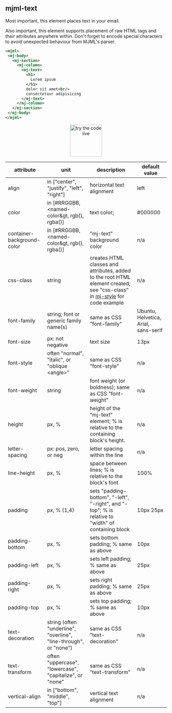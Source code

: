 ## mjml-text

Most important, this element places text in your email.

Also important, this element supports placement of raw HTML tags
  and their attributes anywhere within.
Don't forget to encode special characters to avoid unexpected
  behaviour from MJML's parser.

 ```xml
<mjml>
  <mj-body>
    <mj-section>
      <mj-column>
        <mj-text>
          <h1>
            Lorem ipsum
          </h1>
          dolor sit amet<br/>
          consectetaur adipisicing
        </mj-text>
      </mj-column>
    </mj-section>
  </mj-body>
</mjml>
 ```

<p align="center">
  <a href="https://mjml.io/try-it-live/elements/text">
    <img width="100px" src="https://mjml.io/assets/img/svg/TRYITLIVE.svg"
         alt="try the code live" />
  </a>
</p> 

 attribute                    | unit                    | description                                 | default value
------------------------------|-------------------------|---------------------------------------------|-------------------------------------
align      | in ["center", "justify", "left", "right"]      | horizontal text alignment <!--- not CSS "align" because different shape -->      | left
color      | in [#RRGGBB, &lt;named-color&gt, rgb(), rgba()] <!--- see color.js in mjml-core -->      | text color; <!--- not CSS "color" because different shape -->  | #000000
container-background-color    | in [#RRGGBB, &lt;named-color&gt, rgb(), rgba()] <!--- see color.js in mjml-core -->      | "mj-text" background color <!--- not CSS "color" because different shape -->      | n/a
css-class      | string       | creates HTML classes and attributes, added to the root HTML element created; see "css-class" in [mj-style](#../mjml-head-style/mjml-style) for code example      | n/a
font-family                   | string; font or generic family name(s)      | same as CSS "font-family"       | Ubuntu, Helvetica, Arial, sans-serif
font-size      | px: not negative      | text size <!--- not CSS "font-size" because different shape -->      | 13px
font-style        | often "normal", "italic", or "oblique &lt;angle&gt;"      | same as CSS "font-style"      | n/a
font-weight                   | string            | font weight (or boldness); same as CSS "font-weight"      | n/a
height      | px, %      | height of the "mj-text" element; % is relative to the containing block's height. <!--- not CSS "height" because different shape -->      | n/a
letter-spacing       | px: pos, zero, or neg      | letter spacing within the line <!--- not CSS "letter-spacing" because different shape -->      | n/a
line-height          | px, %       | space between lines; % is relative to the block's font <!--- not CSS "line-height" because different shape -->      | 100%
padding              | px, % {1,4}      | sets "padding-bottom", "-left", "-right", and "-top"; % is relative to "width" of containing block <!--- not CSS "padding" because different shape -->      | 10px 25px
padding-bottom       | px, %                            | sets bottom padding; % same as above        | 10px
padding-left         | px, %                            | sets left padding; % same as above          | 25px
padding-right        | px, %                            | sets right padding; % same as above         | 25px
padding-top          | px, %                            | sets top padding; % same as above           | 10px
text-decoration      | string (often "underline", "overline", "line-through", or "none")      | same as CSS "text-decoration"      | n/a
text-transform       | often "uppercase", "lowercase", "capitalize", or "none"      |  same as CSS "text-transform"      | n/a
vertical-align      | in ["bottom", "middle", "top"]      | vertical text alignment <!--- not CSS "vertical-align" because different shape --> | n/a
